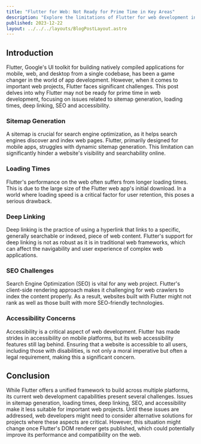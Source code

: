 ```yaml
---
title: "Flutter for Web: Not Ready for Prime Time in Key Areas"
description: "Explore the limitations of Flutter for web development in my latest blog post. We discuss critical issues like sitemap generation, loading times, deep linking, SEO, and accessibility, offering insights into why Flutter may not be the ideal choice for significant web projects (yet)."
published: 2023-12-22
layout: ../../../layouts/BlogPostLayout.astro
---
```


## Introduction

Flutter, Google's UI toolkit for building natively compiled applications for mobile, web, and desktop from a single codebase, has been a game changer in the world of app development. However, when it comes to important web projects, Flutter faces significant challenges. This post delves into why Flutter may not be ready for prime time in web development, focusing on issues related to sitemap generation, loading times, deep linking, SEO and accessibility.

### Sitemap Generation

A sitemap is crucial for search engine optimization, as it helps search engines discover and index web pages. Flutter, primarily designed for mobile apps, struggles with dynamic sitemap generation. This limitation can significantly hinder a website's visibility and searchability online.

### Loading Times

Flutter's performance on the web often suffers from longer loading times. This is due to the large size of the Flutter web app's initial download. In a world where loading speed is a critical factor for user retention, this poses a serious drawback.

### Deep Linking

Deep linking is the practice of using a hyperlink that links to a specific, generally searchable or indexed, piece of web content. Flutter's support for deep linking is not as robust as it is in traditional web frameworks, which can affect the navigability and user experience of complex web applications.

### SEO Challenges

Search Engine Optimization (SEO) is vital for any web project. Flutter's client-side rendering approach makes it challenging for web crawlers to index the content properly. As a result, websites built with Flutter might not rank as well as those built with more SEO-friendly technologies.

### Accessibility Concerns

Accessibility is a critical aspect of web development. Flutter has made strides in accessibility on mobile platforms, but its web accessibility features still lag behind. Ensuring that a website is accessible to all users, including those with disabilities, is not only a moral imperative but often a legal requirement, making this a significant concern.

## Conclusion

While Flutter offers a unified framework to build across multiple platforms, its current web development capabilities present several challenges. Issues in sitemap generation, loading times, deep linking, SEO, and accessibility make it less suitable for important web projects. Until these issues are addressed, web developers might need to consider alternative solutions for projects where these aspects are critical. However, this situation might change once Flutter's DOM renderer gets published, which could potentially improve its performance and compatibility on the web.
